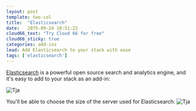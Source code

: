 ```yaml
---
layout: post
template: two-col
title:  "Elasticsearch"
date:   2075-09-24 10:51:22
cloud66_text: "Try Cloud 66 for free"
cloud66_sticky: true
categories: add-ins
lead: Add Elasticsearch to your stack with ease
tags: ['elasticsearch']
---
```


[Elasticsearch](http://www.elasticsearch.org/) is a powerful open source search and analytics engine, and it's easy to add to your stack as an add-in:

![Tja](http://cdn.cloud66.com/images/help/addin_elasticsearch.png)

You'll be able to choose the size of the server used for Elasticsearch:
![Tja](http://cdn.cloud66.com/images/help/addin_example_elasticsearch.png)